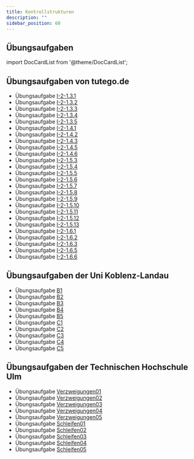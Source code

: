 ```yaml
---
title: Kontrollstrukturen
description: ""
sidebar_position: 60
---
```


## Übungsaufgaben
import DocCardList from '@theme/DocCardList';

<DocCardList />

## Übungsaufgaben von tutego.de
- Übungsaufgabe [I-2-1.3.1](https://tutego.de/javabuch/aufgaben/intro.html#_java_programme_portieren)
- Übungsaufgabe [I-2-1.3.2](https://tutego.de/javabuch/aufgaben/imperativ.html#_pr%C3%BCfen_ob_beute_fair_aufgeteilt_werden_kann)
- Übungsaufgabe [I-2-1.3.3](https://tutego.de/javabuch/aufgaben/imperativ.html#_besitzen_zwei_zahlen_gleiche_ziffern)
- Übungsaufgabe [I-2-1.3.4](https://tutego.de/javabuch/aufgaben/imperativ.html#_w%C3%A4hrungsbetrag_in_m%C3%BCnzen_umrechnen)
- Übungsaufgabe [I-2-1.3.5](https://tutego.de/javabuch/aufgaben/imperativ.html#_eine_flasche_rum_10_flaschen_rum)
- Übungsaufgabe [I-2-1.4.1](https://tutego.de/javabuch/aufgaben/imperativ.html#_zahltag)
- Übungsaufgabe [I-2-1.4.2](https://tutego.de/javabuch/aufgaben/imperativ.html#_einundzwanzig)
- Übungsaufgabe [I-2-1.4.3](https://tutego.de/javabuch/aufgaben/imperativ.html#_literangaben_umrechnen)
- Übungsaufgabe [I-2-1.4.5](https://tutego.de/javabuch/aufgaben/imperativ.html#_eingegebene_zeichenfolgen_f%C3%BCr_eine_zustimmung_auswerten)
- Übungsaufgabe [I-2-1.4.6](https://tutego.de/javabuch/aufgaben/imperativ.html#_switch_anweisung_in_switch_ausdruck_umschreiben_neu)
- Übungsaufgabe [I-2-1.5.3](https://tutego.de/javabuch/aufgaben/imperativ.html#_zahlen_von_der_kommandozeile_summieren)
- Übungsaufgabe [I-2-1.5.4](https://tutego.de/javabuch/aufgaben/imperativ.html#_ein_mathematisches_ph%C3%A4nomen_durchlaufen)
- Übungsaufgabe [I-2-1.5.5](https://tutego.de/javabuch/aufgaben/imperativ.html#_produkte_f%C3%BCr_fakult%C3%A4ten_berechnen)
- Übungsaufgabe [I-2-1.5.6](https://tutego.de/javabuch/aufgaben/imperativ.html#_feststellen_ob_eine_zahl_durch_fakult%C3%A4t_gebildet_wurde)
- Übungsaufgabe [I-2-1.5.7](https://tutego.de/javabuch/aufgaben/imperativ.html#_kleinste_und_gr%C3%B6%C3%9Fte_ziffer_einer_zahl_finden)
- Übungsaufgabe [I-2-1.5.8](https://tutego.de/javabuch/aufgaben/imperativ.html#_ein_wimpel_im_wind_durch_geschachtelte_schleifen)
- Übungsaufgabe [I-2-1.5.9](https://tutego.de/javabuch/aufgaben/imperativ.html#_einfaches_schachbrett_ausgeben)
- Übungsaufgabe [I-2-1.5.10](https://tutego.de/javabuch/aufgaben/imperativ.html#_es_weihnachtet_sehr_b%C3%A4ume_mit_schmuck_darstellen)
- Übungsaufgabe [I-2-1.5.11](https://tutego.de/javabuch/aufgaben/imperativ.html#_fischige_stickmotive_zeichnen)
- Übungsaufgabe [I-2-1.5.12](https://tutego.de/javabuch/aufgaben/imperativ.html#_ausprobieren_statt_denken)
- Übungsaufgabe [I-2-1.5.13](https://tutego.de/javabuch/aufgaben/imperativ.html#_anzahl_ziffern_einer_zahl_ermitteln)
- Übungsaufgabe [I-2-1.6.1](https://tutego.de/javabuch/aufgaben/imperativ.html#_herzen_zeichnen)
- Übungsaufgabe [I-2-1.6.2](https://tutego.de/javabuch/aufgaben/imperativ.html#_%C3%BCberladene_linien_methoden_implementieren)
- Übungsaufgabe [I-2-1.6.3](https://tutego.de/javabuch/aufgaben/imperativ.html#_alles_im_lot)
- Übungsaufgabe [I-2-1.6.5](https://tutego.de/javabuch/aufgaben/imperativ.html#_collatz_folge_berechnen)
- Übungsaufgabe [I-2-1.6.6](https://tutego.de/javabuch/aufgaben/imperativ.html#_multiplikationstabelle_erstellen)

## Übungsaufgaben der Uni Koblenz-Landau
- Übungsaufgabe [B1](https://www.uni-koblenz-landau.de/de/koblenz/fb4/ist/rgebert/teaching/SS08/java-programming/programmieraufgaben.pdf/view)
- Übungsaufgabe [B2](https://www.uni-koblenz-landau.de/de/koblenz/fb4/ist/rgebert/teaching/SS08/java-programming/programmieraufgaben.pdf/view)
- Übungsaufgabe [B3](https://www.uni-koblenz-landau.de/de/koblenz/fb4/ist/rgebert/teaching/SS08/java-programming/programmieraufgaben.pdf/view)
- Übungsaufgabe [B4](https://www.uni-koblenz-landau.de/de/koblenz/fb4/ist/rgebert/teaching/SS08/java-programming/programmieraufgaben.pdf/view)
- Übungsaufgabe [B5](https://www.uni-koblenz-landau.de/de/koblenz/fb4/ist/rgebert/teaching/SS08/java-programming/programmieraufgaben.pdf/view)
- Übungsaufgabe [C1](https://www.uni-koblenz-landau.de/de/koblenz/fb4/ist/rgebert/teaching/SS08/java-programming/programmieraufgaben.pdf/view)
- Übungsaufgabe [C2](https://www.uni-koblenz-landau.de/de/koblenz/fb4/ist/rgebert/teaching/SS08/java-programming/programmieraufgaben.pdf/view)
- Übungsaufgabe [C3](https://www.uni-koblenz-landau.de/de/koblenz/fb4/ist/rgebert/teaching/SS08/java-programming/programmieraufgaben.pdf/view)
- Übungsaufgabe [C4](https://www.uni-koblenz-landau.de/de/koblenz/fb4/ist/rgebert/teaching/SS08/java-programming/programmieraufgaben.pdf/view)
- Übungsaufgabe [C5](https://www.uni-koblenz-landau.de/de/koblenz/fb4/ist/rgebert/teaching/SS08/java-programming/programmieraufgaben.pdf/view)

## Übungsaufgaben der Technischen Hochschule Ulm
- Übungsaufgabe [Verzweigungen01](https://studium.hs-ulm.de/de/org/I/vorkurse/Documents/java_aufgaben.pdf)
- Übungsaufgabe [Verzweigungen02](https://studium.hs-ulm.de/de/org/I/vorkurse/Documents/java_aufgaben.pdf)
- Übungsaufgabe [Verzweigungen03](https://studium.hs-ulm.de/de/org/I/vorkurse/Documents/java_aufgaben.pdf)
- Übungsaufgabe [Verzweigungen04](https://studium.hs-ulm.de/de/org/I/vorkurse/Documents/java_aufgaben.pdf)
- Übungsaufgabe [Verzweigungen05](https://studium.hs-ulm.de/de/org/I/vorkurse/Documents/java_aufgaben.pdf)
- Übungsaufgabe [Schleifen01](https://studium.hs-ulm.de/de/org/I/vorkurse/Documents/java_aufgaben.pdf)
- Übungsaufgabe [Schleifen02](https://studium.hs-ulm.de/de/org/I/vorkurse/Documents/java_aufgaben.pdf)
- Übungsaufgabe [Schleifen03](https://studium.hs-ulm.de/de/org/I/vorkurse/Documents/java_aufgaben.pdf)
- Übungsaufgabe [Schleifen04](https://studium.hs-ulm.de/de/org/I/vorkurse/Documents/java_aufgaben.pdf)
- Übungsaufgabe [Schleifen05](https://studium.hs-ulm.de/de/org/I/vorkurse/Documents/java_aufgaben.pdf)
